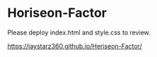# Horiseon-Factor

Please deploy index.html and style.css to review.

https://jaystarz360.github.io/Heriseon-Factor/
